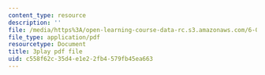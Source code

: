 ```yaml
---
content_type: resource
description: ''
file: /media/https%3A/open-learning-course-data-rc.s3.amazonaws.com/6-002-circuits-and-electronics-spring-2007/c558f62c35d4e1e22fb4579fb45ea663_RsJ1eg7XNVs.pdf
file_type: application/pdf
resourcetype: Document
title: 3play pdf file
uid: c558f62c-35d4-e1e2-2fb4-579fb45ea663
---
```

